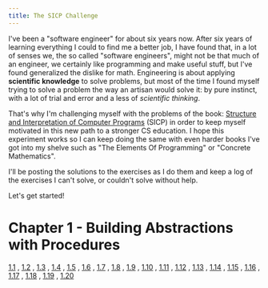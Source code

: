 ```yaml
---
title: The SICP Challenge
---
```


I've been a "software engineer" for about six years now. After six years of learning everything I could to find me a better job, I have found that, in a lot of senses we, the so called "software engineers", might not be that much of an engineer, we certainly like programming and make useful stuff, but I've found generalized the dislike for math. Engineering is about applying **scientific knowledge** to solve problems, but most of the time I found myself trying to solve a problem the way an artisan would solve it: by pure instinct, with a lot of trial and error and a less of *scientific thinking*.

That's why I'm challenging myself with the problems of the book: [Structure and Interpretation of Computer Programs](https://mitpress.mit.edu/sicp/full-text/book/book.html) (SICP) in order to keep myself motivated in this new path to a stronger CS education. I hope this experiment works so I can keep doing the same with even harder books I've got into my shelve such as "The Elements Of Programming" or "Concrete Mathematics".

I'll be posting the solutions to the exercises as I do them and keep a log of the exercises I can't solve, or couldn't solve without help.

Let's get started!

# Chapter 1 - Building Abstractions with Procedures

[1.1](/sicp/1.1.html) , [1.2](/sicp/1.2.html) , [1.3](/sicp/1.3.html) , [1.4](/sicp/1.4.html) , [1.5](/sicp/1.5.html) , [1.6](/sicp/1.6.html) , [1.7](/sicp/1.7.html) , [1.8](/sicp/1.8.html) , [1.9](/sicp/1.9.html) , [1.10](/sicp/1.10.html) , [1.11](/sicp/1.11.html) , [1.12](/sicp/1.12.html) , [1.13](/sicp/1.13.html) , [1.14](/sicp/1.14.html) , [1.15](/sicp/1.15.html) , [1.16](/sicp/1.16.html) , [1.17](/sicp/1.17.html) , [1.18](/sicp/1.18.html) , [1.19](/sicp/1.19.html) , [1.20](/sicp/1.20.html)
